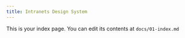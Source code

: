 ```yaml
---
title: Intranets Design System
---
```


This is your index page. You can edit its contents at `docs/01-index.md`

